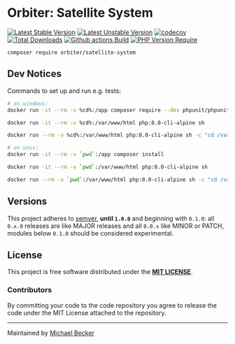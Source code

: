 # Orbiter: Satellite System

[![Latest Stable Version](https://poser.pugx.org/orbiter/satellite-system/version.svg)](https://packagist.org/packages/orbiter/satellite-system)
[![Latest Unstable Version](https://poser.pugx.org/orbiter/satellite-system/v/unstable.svg)](https://packagist.org/packages/orbiter/satellite-system)
[![codecov](https://codecov.io/gh/bemit/satellite-system/branch/master/graph/badge.svg?token=FH1Q48P68T)](https://codecov.io/gh/bemit/satellite-system)
[![Total Downloads](https://poser.pugx.org/orbiter/satellite-system/downloads.svg)](https://packagist.org/packages/orbiter/satellite-system)
[![Github actions Build](https://github.com/bemit/satellite-system/actions/workflows/blank.yml/badge.svg)](https://github.com/bemit/satellite-system/actions)
[![PHP Version Require](http://poser.pugx.org/orbiter/satellite-system/require/php)](https://packagist.org/packages/orbiter/satellite-system)

```
composer require orbiter/satellite-system
```

## Dev Notices

Commands to set up and run e.g. tests:

```bash
# on windows:
docker run -it --rm -v %cd%:/app composer require --dev phpunit/phpunit

docker run -it --rm -v %cd%:/var/www/html php:8.0-cli-alpine sh

docker run --rm -v %cd%:/var/www/html php:8.0-cli-alpine sh -c "cd /var/www/html && ./vendor/bin/phpunit --testdox -c phpunit-ci.xml --bootstrap vendor/autoload.php"

# on unix:
docker run -it --rm -v `pwd`:/app composer install

docker run -it --rm -v `pwd`:/var/www/html php:8.0-cli-alpine sh

docker run --rm -v `pwd`:/var/www/html php:8.0-cli-alpine sh -c "cd /var/www/html && ./vendor/bin/phpunit --testdox -c phpunit-ci.xml --bootstrap vendor/autoload.php"
```

## Versions

This project adheres to [semver](https://semver.org/), **until `1.0.0`** and beginning with `0.1.0`: all `0.x.0` releases are like MAJOR releases and all `0.0.x` like MINOR or PATCH, modules below `0.1.0` should be considered experimental.

## License

This project is free software distributed under the [**MIT LICENSE**](LICENSE).

### Contributors

By committing your code to the code repository you agree to release the code under the MIT License attached to the repository.

***

Maintained by [Michael Becker](https://i-am-digital.eu)
